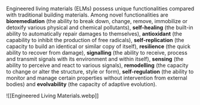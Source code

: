 Engineered living materials (ELMs) possess unique functionalities compared with traditional building materials. Among novel functionalities are **bioremediation** (the ability to break down, change, remove, immobilize or detoxify various physical and chemical pollutants), **self-healing** (the built-in ability to automatically repair damages to themselves), **antioxidant** (the capability to inhibit the production of free radicals), **self-replication** (the capacity to build an identical or similar copy of itself), **resilience** (the quick ability to recover from damage), **signalling** (the ability to receive, process and transmit signals with its environment and within itself), **sensing** (the ability to perceive and react to various signals), **remodelling** (the capacity to change or alter the structure, style or form), **self-regulation** (the ability to monitor and manage certain properties without intervention from external bodies) and **evolvability** (the capacity of adaptive evolution).

![[Engineered Living Materials.webp]]

